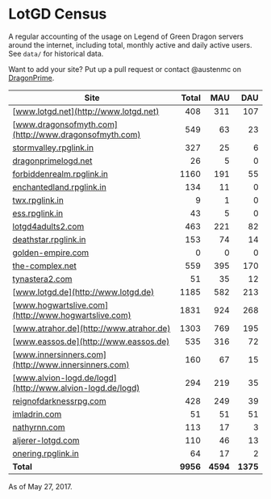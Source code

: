 # LotGD Census
A regular accounting of the usage on Legend of Green Dragon servers around the internet, including total, monthly active and daily active users. See `data/` for historical data.

Want to add your site? Put up a pull request or contact @austenmc on [DragonPrime](http://dragonprime.net).


Site | Total | MAU | DAU
--- | ---:| ---:| ---:
[www.lotgd.net](http://www.lotgd.net)|408|311|107
[www.dragonsofmyth.com](http://www.dragonsofmyth.com)|549|63|23
[stormvalley.rpglink.in](http://stormvalley.rpglink.in)|327|25|6
[dragonprimelogd.net](http://dragonprimelogd.net)|26|5|0
[forbiddenrealm.rpglink.in](http://forbiddenrealm.rpglink.in)|1160|191|55
[enchantedland.rpglink.in](http://enchantedland.rpglink.in)|134|11|0
[twx.rpglink.in](http://twx.rpglink.in)|9|1|0
[ess.rpglink.in](http://ess.rpglink.in)|43|5|0
[lotgd4adults2.com](http://lotgd4adults2.com)|463|221|82
[deathstar.rpglink.in](http://deathstar.rpglink.in)|153|74|14
[golden-empire.com](http://golden-empire.com)|0|0|0
[the-complex.net](http://the-complex.net)|559|395|170
[tynastera2.com](http://tynastera2.com)|51|35|12
[www.lotgd.de](http://www.lotgd.de)|1185|582|213
[www.hogwartslive.com](http://www.hogwartslive.com)|1831|924|268
[www.atrahor.de](http://www.atrahor.de)|1303|769|195
[www.eassos.de](http://www.eassos.de)|535|316|72
[www.innersinners.com](http://www.innersinners.com)|160|67|15
[www.alvion-logd.de/logd](http://www.alvion-logd.de/logd)|294|219|35
[reignofdarknessrpg.com](http://reignofdarknessrpg.com)|428|249|39
[imladrin.com](http://imladrin.com)|51|51|51
[nathyrnn.com](http://nathyrnn.com)|113|17|3
[aljerer-lotgd.com](http://aljerer-lotgd.com)|110|46|13
[onering.rpglink.in](http://onering.rpglink.in)|64|17|2
**Total**|**9956**|**4594**|**1375**

As of May 27, 2017.
